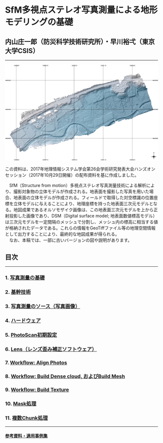 # SfM多視点ステレオ写真測量による地形モデリングの基礎  
## 内山庄一郎（防災科学技術研究所）・早川裕弌（東京大学CSIS）
---

![img](./top.png)

この資料は、2017年地理情報システム学会第26会学術研究発表大会ハンズオンセッション（2017年10月29日開催）の配布資料を基に作成しました。

　SfM（Structure from motion）多視点ステレオ写真測量技術による解析により、撮影対象物の立体モデルが作成される。地表面を撮影した写真を用いた場合、地表面の立体モデルが作成される。フィールドで取得した対空標識の位置座標を立体モデルに与えることにより、地理座標を持った地表面三次元モデルとなる。地図成果であるオルソモザイク画像は、この地表面三次元モデルを上から正射投影した画像であり、DSM（Digital surface model; 地表面数値標高モデル）は三次元モデルを一定間隔のメッシュで分割し、メッシュ内の標高に相当する値が格納されたデータである。これらの情報をGeoTiffファイル等の地理空間情報として出力することにより、最終的な地図成果が得られる。  
　なお、本稿では、一部に古いバージョンの図や説明があります。

## 目次  
---
### 1. [写真測量の基礎](./1.summary/1.summary.md#写真測量の特徴レーザー測量との対比)
### 2. [基幹技術](./2.technique/2.technique.md#2-基幹技術)
### 3. [写真測量のソース（写真画像）](./3.source/3.source.md#3-写真測量のソース写真画像)
### 4. [ハードウェア](./4.hardware/4.hardware.md#4ハードウェア)
### 5. [PhotoScan初期設定](./5.setting/5.setting.md#5-photoscan初期設定)
### 6. [Lens（レンズ歪み補正ソフトウェア）](./6.lens/6.lens.md#6lensレンズ歪み補正ソフトウェア)
### 7. [Workflow: Align Photos](./7.align_photo/7.align_photo.md#7-workflow-align-photos#8a-workflow-build-dense-cloud)
### 8. [Workflow: Build Dense cloud, およびBuild Mesh](./8.build_dense_cloud/8.build_dense_cloud.md#9-workflow-build-texture)
### 9. [Workflow: Build Texture](./9.build_texture/9.build_texture.md#9-workflow-build-texture)
### 10. [Mask処理](./10.mask/10.maskmd#10mask処理)
### 11. [複数Chunk処理](./11.chunk/11.chunk.md#11-複数chunk処理)
---
#### [参考資料・適用事例集](./appendix/appendix.md#参考1uav-sfmによる地図作成技術の概要)
